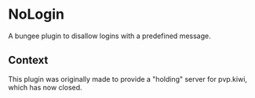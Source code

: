 # NoLogin
A bungee plugin to disallow logins with a predefined message.

## Context
This plugin was originally made to provide a "holding" server for pvp.kiwi, which has now closed.
